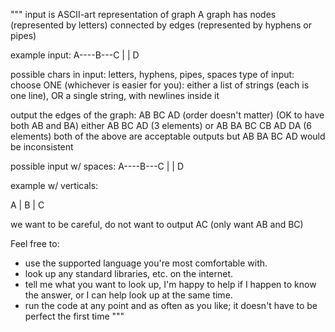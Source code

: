 """
input is ASCII-art representation of graph
A graph has nodes (represented by letters) connected by edges (represented by hyphens or pipes)

example input:
A----B---C
|
|
D

possible chars in input: letters, hyphens, pipes, spaces
type of input: choose ONE (whichever is easier for you): either a list of strings (each is one line), OR a single string, with newlines inside it

output the edges of the graph:
AB
BC
AD
(order doesn't matter)
(OK to have both AB and BA)
    either AB BC AD (3 elements)
    or AB BA BC CB AD DA (6 elements)
    both of the above are acceptable outputs
    but AB BA BC AD would be inconsistent

possible input w/ spaces:
A----B---C
     |
     |
     D

example w/ verticals:

A
|
B
|
C

we want to be careful, do not want to output AC (only want AB and BC)


Feel free to:
* use the supported language you're most comfortable with.
* look up any standard libraries, etc. on the internet.
* tell me what you want to look up, I'm happy to help if I happen to know the answer, or I can help look up at the same time.
* run the code at any point and as often as you like; it doesn't have to be perfect the first time
"""
